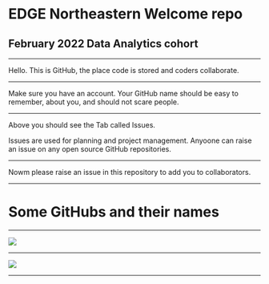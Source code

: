 # EDGE Northeastern Welcome repo

## February 2022 Data Analytics cohort

---

Hello. This is GitHub, the place code is stored and coders collaborate.

---

Make sure you have an account. Your GitHub name should be easy to remember, about you, and should not scare people.

---

Above you should see the Tab called Issues.

Issues are used for planning and project management. Anyoone can raise an issue on any open source GitHub repositories.

---

Nowm please raise an issue in this repository to add you to collaborators.

---

# Some GitHubs and their names

---

![](https://i.imgur.com/BhP6P35.png)

---

![](https://i.imgur.com/ANdNTg2.png)

---


